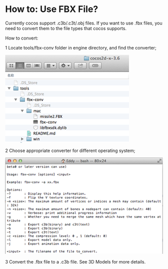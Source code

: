 # How to: Use FBX File? #

  Currently cocos support .c3b/.c3t/.obj files. If you want to use .fbx files, you need to convert them to the file types that cocos supports. 

How to convert: 

1 Locate tools/fbx-conv folder in engine directory, and find the converter;
        
   ![image](res/image001.png) 

2 Choose appropriate converter for different operating system; 

   ![image](res/image002.png) 

3 Convert the .fbx file to a .c3b file. See   3D Models for more details. 

